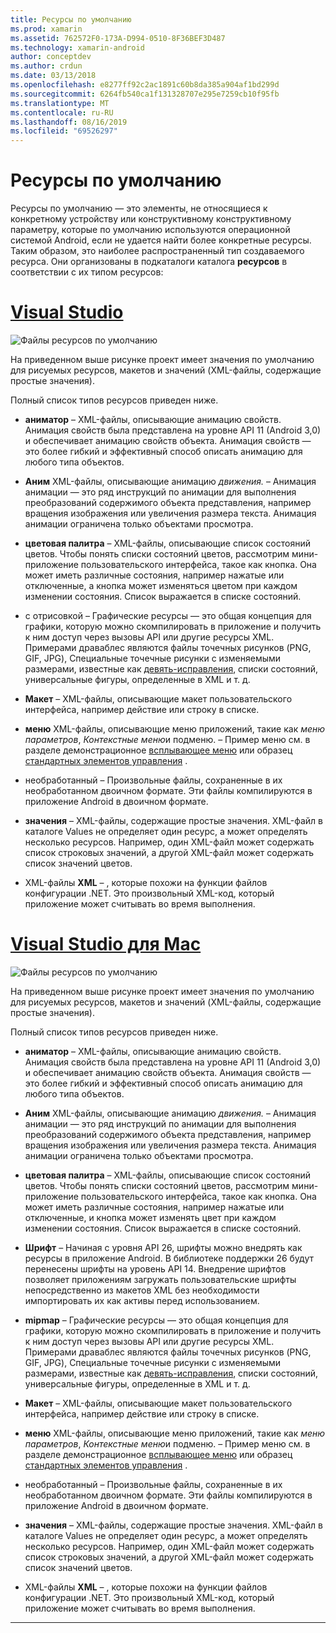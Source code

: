 ```yaml
---
title: Ресурсы по умолчанию
ms.prod: xamarin
ms.assetid: 762572F0-173A-D994-0510-8F36BEF3D487
ms.technology: xamarin-android
author: conceptdev
ms.author: crdun
ms.date: 03/13/2018
ms.openlocfilehash: e8277ff92c2ac1891c60b8da385a904af1bd299d
ms.sourcegitcommit: 6264fb540ca1f131328707e295e7259cb10f95fb
ms.translationtype: MT
ms.contentlocale: ru-RU
ms.lasthandoff: 08/16/2019
ms.locfileid: "69526297"
---
```

# <a name="default-resources"></a>Ресурсы по умолчанию

Ресурсы по умолчанию — это элементы, не относящиеся к конкретному устройству или конструктивному конструктивному параметру, которые по умолчанию используются операционной системой Android, если не удается найти более конкретные ресурсы. Таким образом, это наиболее распространенный тип создаваемого ресурса. Они организованы в подкаталоги каталога **ресурсов** в соответствии с их типом ресурсов:

# <a name="visual-studiotabwindows"></a>[Visual Studio](#tab/windows)

![Файлы ресурсов по умолчанию](default-resources-images/01-resource-files-vs.png)

На приведенном выше рисунке проект имеет значения по умолчанию для рисуемых ресурсов, макетов и значений (XML-файлы, содержащие простые значения).

Полный список типов ресурсов приведен ниже.

- **аниматор** &ndash; XML-файлы, описывающие анимацию свойств.
   Анимация свойств была представлена на уровне API 11 (Android 3,0) и обеспечивает анимацию свойств объекта. Анимация свойств — это более гибкий и эффективный способ описать анимацию для любого типа объектов.

- **Аним** XML-файлы, описывающие анимацию *движения.* &ndash; Анимация анимации — это ряд инструкций по анимации для выполнения преобразований содержимого объекта представления, например вращения изображения или увеличения размера текста. Анимация анимации ограничена только объектами просмотра.

- **цветовая палитра** &ndash; XML-файлы, описывающие список состояний цветов. Чтобы понять списки состояний цветов, рассмотрим мини-приложение пользовательского интерфейса, такое как кнопка.
   Она может иметь различные состояния, например нажатые или отключенные, а кнопка может изменяться цветом при каждом изменении состояния. Список выражается в списке состояний.

- с отрисовкой &ndash; Графические ресурсы — это общая концепция для графики, которую можно скомпилировать в приложение и получить к ним доступ через вызовы API или другие ресурсы XML.
   Примерами драваблес являются файлы точечных рисунков (PNG, GIF, JPG), Специальные точечные рисунки с изменяемыми размерами, известные как [девять-исправления](https://developer.android.com/guide/topics/graphics/2d-graphics.html#nine-patch), списки состояний, универсальные фигуры, определенные в XML и т. д.
 
- **Макет** &ndash; XML-файлы, описывающие макет пользовательского интерфейса, например действие или строку в списке.

- **меню** XML-файлы, описывающие меню приложений, такие как *меню параметров*, *Контекстные меню*и подменю. &ndash; Пример меню см. в разделе демонстрационное [всплывающее меню](https://docs.microsoft.com/samples/xamarin/monodroid-samples/popupmenudemo) или образец [стандартных элементов управления](https://docs.microsoft.com/samples/xamarin/mobile-samples/standardcontrols/) .

- необработанный &ndash; Произвольные файлы, сохраненные в их необработанном двоичном формате. Эти файлы компилируются в приложение Android в двоичном формате.

- **значения** &ndash; XML-файлы, содержащие простые значения. XML-файл в каталоге Values не определяет один ресурс, а может определять несколько ресурсов. Например, один XML-файл может содержать список строковых значений, а другой XML-файл может содержать список значений цветов.

- XML-файлы **XML** &ndash; , которые похожи на функции файлов конфигурации .NET. Это произвольный XML-код, который приложение может считывать во время выполнения.


# <a name="visual-studio-for-mactabmacos"></a>[Visual Studio для Mac](#tab/macos)

![Файлы ресурсов по умолчанию](default-resources-images/01-resource-files-xs.png)

На приведенном выше рисунке проект имеет значения по умолчанию для рисуемых ресурсов, макетов и значений (XML-файлы, содержащие простые значения).

Полный список типов ресурсов приведен ниже.

- **аниматор** &ndash; XML-файлы, описывающие анимацию свойств.
   Анимация свойств была представлена на уровне API 11 (Android 3,0) и обеспечивает анимацию свойств объекта. Анимация свойств — это более гибкий и эффективный способ описать анимацию для любого типа объектов.

- **Аним** XML-файлы, описывающие анимацию *движения.* &ndash; Анимация анимации — это ряд инструкций по анимации для выполнения преобразований содержимого объекта представления, например вращения изображения или увеличения размера текста. Анимация анимации ограничена только объектами просмотра.

- **цветовая палитра** &ndash; XML-файлы, описывающие список состояний цветов. Чтобы понять списки состояний цветов, рассмотрим мини-приложение пользовательского интерфейса, такое как кнопка.
   Она может иметь различные состояния, например нажатые или отключенные, и кнопка может изменять цвет при каждом изменении состояния. Список выражается в списке состояний.

- **Шрифт** &ndash; Начиная с уровня API 26, шрифты можно внедрять как ресурсы в приложение Android. В библиотеке поддержки 26 будут перенесены шрифты на уровень API 14. Внедрение шрифтов позволяет приложениям загружать пользовательские шрифты непосредственно из макетов XML без необходимости импортировать их как активы перед использованием.

- **mipmap** &ndash; Графические ресурсы — это общая концепция для графики, которую можно скомпилировать в приложение и получить к ним доступ через вызовы API или другие ресурсы XML.
   Примерами драваблес являются файлы точечных рисунков (PNG, GIF, JPG), Специальные точечные рисунки с изменяемыми размерами, известные как [девять-исправления](https://developer.android.com/guide/topics/graphics/2d-graphics.html#nine-patch), списки состояний, универсальные фигуры, определенные в XML и т. д.

- **Макет** &ndash; XML-файлы, описывающие макет пользовательского интерфейса, например действие или строку в списке.

- **меню** XML-файлы, описывающие меню приложений, такие как *меню параметров*, *Контекстные меню*и подменю. &ndash; Пример меню см. в разделе демонстрационное [всплывающее меню](https://docs.microsoft.com/samples/xamarin/monodroid-samples/popupmenudemo) или образец [стандартных элементов управления](https://docs.microsoft.com/samples/xamarin/mobile-samples/standardcontrols/) .

- необработанный &ndash; Произвольные файлы, сохраненные в их необработанном двоичном формате. Эти файлы компилируются в приложение Android в двоичном формате.

- **значения** &ndash; XML-файлы, содержащие простые значения. XML-файл в каталоге Values не определяет один ресурс, а может определять несколько ресурсов. Например, один XML-файл может содержать список строковых значений, а другой XML-файл может содержать список значений цветов.

- XML-файлы **XML** &ndash; , которые похожи на функции файлов конфигурации .NET. Это произвольный XML-код, который приложение может считывать во время выполнения.

-----
